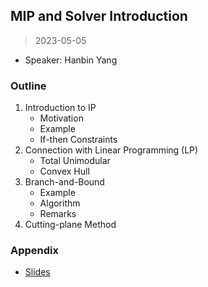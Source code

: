 ## MIP and Solver Introduction

> 2023-05-05

- Speaker: Hanbin Yang

### Outline 

1. Introduction to IP
   - Motivation
   - Example
   - If-then Constraints
2. Connection with Linear Programming (LP)
   - Total Unimodular
   - Convex Hull
3. Branch-and-Bound
   - Example
   - Algorithm
   - Remarks
4. Cutting-plane Method

### Appendix

- [Slides](https://github.com/openmip/ReadingGroup/blob/main/2023-05-05/Branch_Bound.pdf)
